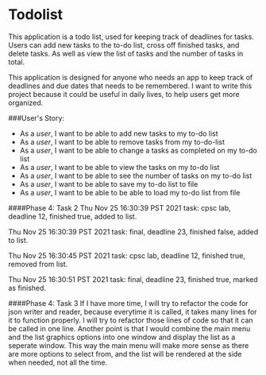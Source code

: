 # Todolist


This application is a todo list, used for keeping track of deadlines for tasks. Users can add new tasks to the to-do 
list, cross off finished tasks, and delete tasks. As well as view the list of tasks and the number of tasks in total. 

This application is designed for anyone who needs an app to keep track of deadlines and due dates that needs to be 
remembered. I want to write this project because it could be useful in daily lives, to help users get 
more organized. 

###User's Story:
- As a *user*, I want to be able to add new tasks to my to-do list
- As a *user*, I want to be able to remove tasks from my to-do-list
- As a *user*, I want to be able to change a tasks as completed on my to-do list
- As a *user*, I want to be able to view the tasks on my to-do list
- As a *user*, I want to be able to see the number of tasks on my to-do list
- As a *user*, I want to be able to save my to-do list to file
- As a *user*, I want to be able to be able to load my to-do list from file 



####Phase 4: Task 2
Thu Nov 25 16:30:39 PST 2021
task: cpsc lab, deadline 12, finished true, added to list.

Thu Nov 25 16:30:39 PST 2021
task: final, deadline 23, finished false, added to list.

Thu Nov 25 16:30:45 PST 2021
task: cpsc lab, deadline 12, finished true, removed from list.

Thu Nov 25 16:30:51 PST 2021
task: final, deadline 23, finished true, marked as finished.


####Phase 4: Task 3
If I have more time, I will try to refactor the code for json writer and reader, because everytime it is called, 
it takes many lines for it to function properly. I will try to refactor those lines of code so that it can be called in
one line. Another point is that I would combine the main menu and the list graphics options into one
window and display the list as a seperate window. This way the main menu will make more sense as there are more options 
to select from, and the list will be rendered at the side when needed, not all the time. 
